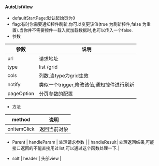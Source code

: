 #### AutoListView
- defaultStartPage:默认起始页为0
- flag:有时你需要通知控件刷新,你可以变更该值(true 为刷新控件,false 为重置).当你并不需要控件一载入就加载数据时,也可以传入一个false.
- 参数

| 参数        | 说明    |
| --------   | -----   |
| url | 请求地址 |
| type| list /grid|
| cols| 列数,当type为grid生效|
| notify| 类似一个trigger,修改该值,通知控件进行刷新     |
| pageOption| 分页参数的配置     |

- 方法

| method        | 说明    |
| --------   | -----   |
| onItemClick | 返回当前对象 |

- Parent
| handleParam | 处理请求参数 |
| handleResult| 处理返回结果,可能接口返回的不能直接用过list,可以通过这个函数处理一下.|

- solt
| header | 头部view |